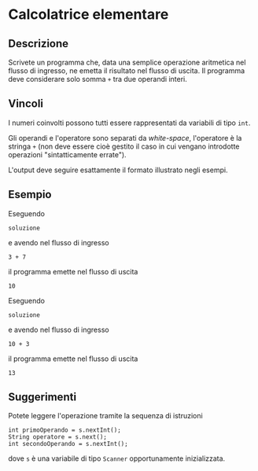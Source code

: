 Calcolatrice elementare
=======================

Descrizione
-----------

Scrivete un programma che, data una semplice operazione aritmetica nel flusso di
ingresso, ne emetta il risultato nel flusso di uscita. Il programma deve
considerare solo somma `+` tra due operandi interi.

Vincoli
-------

I numeri coinvolti possono tutti essere rappresentati da variabili di tipo
`int`.

Gli operandi e l'operatore sono separati da *white-space*, l'operatore è la
stringa `+` (non deve essere cioè gestito il caso in cui vengano introdotte
operazioni "sintatticamente errate").

L'output deve seguire esattamente il formato illustrato negli esempi.


Esempio
-------

Eseguendo

    soluzione

e avendo nel flusso di ingresso

    3 + 7

il programma emette nel flusso di uscita

    10

Eseguendo

    soluzione

e avendo nel flusso di ingresso

    10 + 3

il programma emette nel flusso di uscita

    13

Suggerimenti
------------

Potete leggere l'operazione tramite la sequenza di istruzioni

    int primoOperando = s.nextInt();
    String operatore = s.next();
    int secondoOperando = s.nextInt();

dove `s` è una variabile di tipo `Scanner` opportunamente inizializzata.
